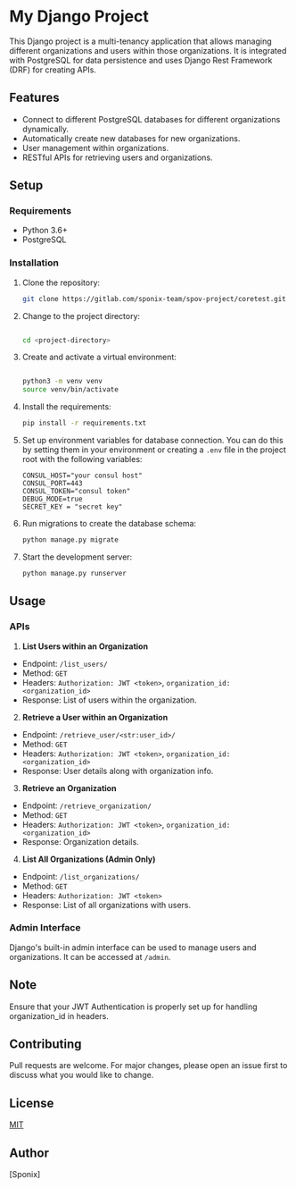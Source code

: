 # My Django Project

This Django project is a multi-tenancy application that allows managing different organizations and users within those
organizations. It is integrated with PostgreSQL for data persistence and uses Django Rest Framework (DRF) for creating
APIs.

## Features

- Connect to different PostgreSQL databases for different organizations dynamically.
- Automatically create new databases for new organizations.
- User management within organizations.
- RESTful APIs for retrieving users and organizations.

## Setup

### Requirements

- Python 3.6+
- PostgreSQL

### Installation

1. Clone the repository:
   ```sh
   git clone https://gitlab.com/sponix-team/spov-project/coretest.git
   ```


2. Change to the project directory:

   ```sh

   cd <project-directory>

   ```

3. Create and activate a virtual environment:
   ```sh

   python3 -m venv venv
   source venv/bin/activate
   ```

4. Install the requirements:
   ```sh
   pip install -r requirements.txt
   ```

5. Set up environment variables for database connection. You can do this by setting them in your environment or creating
   a `.env` file in the project root with the following variables:
   ```text
   CONSUL_HOST="your consul host"
   CONSUL_PORT=443
   CONSUL_TOKEN="consul token"
   DEBUG_MODE=true
   SECRET_KEY = "secret key"
   ```

6. Run migrations to create the database schema:
   ```sh
   python manage.py migrate
   ```


7. Start the development server:
   ```sh
   python manage.py runserver
   ```

## Usage

### APIs

1. **List Users within an Organization**

- Endpoint: `/list_users/`
- Method: `GET`
- Headers: `Authorization: JWT <token>`, `organization_id: <organization_id>`
- Response: List of users within the organization.

2. **Retrieve a User within an Organization**

- Endpoint: `/retrieve_user/<str:user_id>/`
- Method: `GET`
- Headers: `Authorization: JWT <token>`, `organization_id: <organization_id>`
- Response: User details along with organization info.

3. **Retrieve an Organization**

- Endpoint: `/retrieve_organization/`
- Method: `GET`
- Headers: `Authorization: JWT <token>`, `organization_id: <organization_id>`
- Response: Organization details.

4. **List All Organizations (Admin Only)**

- Endpoint: `/list_organizations/`
- Method: `GET`
- Headers: `Authorization: JWT <token>`
- Response: List of all organizations with users.

### Admin Interface

Django's built-in admin interface can be used to manage users and organizations. It can be accessed at `/admin`.

## Note

Ensure that your JWT Authentication is properly set up for handling organization_id in headers.

## Contributing

Pull requests are welcome. For major changes, please open an issue first to discuss what you would like to change.

## License

[MIT](https://choosealicense.com/licenses/mit/)

## Author

[Sponix]